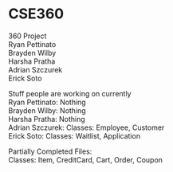 # CSE360
360 Project <br/>
Ryan Pettinato <br/>
Brayden Wilby <br/>
Harsha Pratha <br/>
Adrian Szczurek <br/>
Erick Soto 


Stuff people are working on currently <br/>
Ryan Pettinato: Nothing <br/>
Brayden Wilby: Nothing <br/>
Harsha Pratha: Nothing <br/>
Adrian Szczurek: Classes: Employee, Customer<br/>
Erick Soto: Classes: Waitlist, Application <br/>
 
Partially Completed Files: <br/>
Classes: Item, CreditCard, Cart, Order, Coupon <br/>
